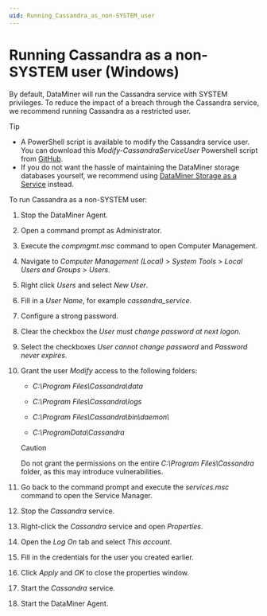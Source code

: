 ```yaml
---
uid: Running_Cassandra_as_non-SYSTEM_user
---
```


# Running Cassandra as a non-SYSTEM user (Windows)

By default, DataMiner will run the Cassandra service with SYSTEM privileges. To reduce the impact of a breach through the Cassandra service, we recommend running Cassandra as a restricted user.

> [!TIP]
>
> - A PowerShell script is available to modify the Cassandra service user. You can download this *Modify-CassandraServiceUser* Powershell script from [GitHub](https://github.com/SkylineCommunications/Modify-CassandraServiceUser).
> - If you do not want the hassle of maintaining the DataMiner storage databases yourself, we recommend using [DataMiner Storage as a Service](xref:STaaS) instead.

To run Cassandra as a non-SYSTEM user:

1. Stop the DataMiner Agent.

1. Open a command prompt as Administrator.

1. Execute the *compmgmt.msc* command to open Computer Management.

1. Navigate to *Computer Management (Local)* > *System Tools* > *Local Users and Groups* > *Users*.

1. Right click *Users* and select *New User*.

1. Fill in a *User Name*, for example *cassandra_service*.

1. Configure a strong password.

1. Clear the checkbox the *User must change password at next logon*.

1. Select the checkboxes *User cannot change password* and *Password never expires*.

1. Grant the user *Modify* access to the following folders:

   - *C:\\Program Files\\Cassandra\\data*

   - *C:\\Program Files\\Cassandra\\logs*

   - *C:\\Program Files\\Cassandra\\bin\\daemon\\*

   - *C:\\ProgramData\\Cassandra*

   > [!CAUTION]
   > Do not grant the permissions on the entire *C:\Program Files\Cassandra* folder, as this may introduce vulnerabilities.

1. Go back to the command prompt and execute the *services.msc* command to open the Service Manager.

1. Stop the *Cassandra* service.

1. Right-click the *Cassandra* service and open *Properties*.

1. Open the *Log On* tab and select *This account*.

1. Fill in the credentials for the user you created earlier.

1. Click *Apply* and *OK* to close the properties window.

1. Start the *Cassandra* service.

1. Start the DataMiner Agent.
